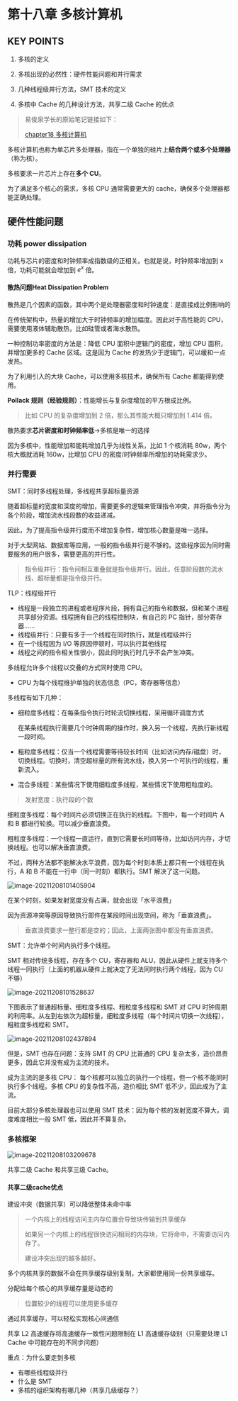 

# 第十八章 多核计算机

## KEY POINTS

1. 多核的定义

2. 多核出现的必然性：硬件性能问题和并行需求

3. 几种线程级并行方法，SMT 技术的定义

4. 多核中 Cache 的几种设计方法，共享二级 Cache 的优点

> 易俊泉学长的原始笔记链接如下：
>
> [chapter18 多核计算机](docs/课内笔记/大三上/计算机组成与结构/笔记/易俊泉/chapter18多核计算机.md)

多核计算机也称为单芯片多处理器，指在一个单独的硅片上**结合两个或多个处理器**（称为核）。

多核要求一片芯片上存在**多个 CU**。

为了满足多个核心的需求，多核 CPU 通常需要更大的 cache，确保多个处理器都能正确处理。

## 硬件性能问题

### 功耗 power dissipation

功耗与芯片的密度和时钟频率成指数级的正相关。也就是说，时钟频率增加到 x 倍，功耗可能就会增加到 $e^x$ 倍。

#### 散热问题Heat Dissipation Problem

散热是几个因素的函数，其中两个是处理器密度和时钟速度：是直接成比例影响的

在传统架构中，热量的增加大于时钟频率的增加幅度。因此对于高性能的 CPU，需要使用液体辅助散热，比如硅管或者海水散热。

一种控制功率密度的方法是：降低 CPU 面积中逻辑门的密度，增加 CPU 面积，并增加更多的 Cache 区域。这是因为 Cache 的发热少于逻辑门，可以缓和一点发热。

为了利用引入的大块 Cache，可以使用多核技术，确保所有 Cache 都能得到使用。

**Pollack 规则（经验规则）**：性能增长与复杂度增加的平方根成比例。

> 比如 CPU 的复杂度增加到 2 倍，那么其性能大概只增加到 1.414 倍。

散热要求**芯片密度和时钟频率低**->多核是唯一的选择

因为多核中，性能增加和能耗增加几乎为线性关系，比如 1 个核消耗 80w，两个核大概就消耗 160w，比增加 CPU 的密度/时钟频率所增加的功耗需求少。

### 并行需要

SMT：同时多线程处理，多线程共享超标量资源

随着超标量的宽度和深度的增加，需要更多的逻辑来管理指令冲突，并将指令分为各个阶段，增加流水线段数的收益递减。

因此，为了提高指令级并行度而不增加复杂性，增加核心数量是唯一选择。

对于大型网站、数据库等应用，一般的指令级并行是不够的。这些程序因为同时需要服务的用户很多，需要更高的并行性。

> 指令级并行：指令间相互重叠就是指令级并行。因此，任意阶段数的流水线、超标量都是指令级并行。

TLP：线程级并行

- 线程是一段独立的进程或者程序片段，拥有自己的指令和数据，但和某个进程共享部分资源。线程拥有自己的线程控制块，有自己的 PC 指针，部分寄存器……
- 线程级并行：只要有多于一个线程在同时执行，就是线程级并行
- 在一个线程因为 I/O 等原因停顿时，可以执行其他线程
- 线程之间的指令相关性很小，因此同时执行时几乎不会产生冲突。

多线程允许多个线程以交叠的方式同时使用 CPU。

- CPU 为每个线程维护单独的状态信息（PC，寄存器等信息）

多线程有如下几种：

- 细粒度多线程：在每条指令执行时轮流切换线程，采用循环调度方式

  在某条线程执行需要几个时钟周期的操作时，换入另一个线程，先执行新线程一段时间。

- 粗粒度多线程：仅当一个线程需要等待较长时间（比如访问内存/磁盘）时，切换线程。切换时，清空超标量的所有流水线，换入另一个可执行的线程，重新流入。
- 混合多线程：某些情况下使用细粒度多线程，某些情况下使用粗粒度的。

> 发射宽度：执行段的个数

细粒度多线程：每个时间片必须切换正在执行的线程。下图中，每一个时间片 A 和 B 都进行轮换。可以减少垂直浪费。

粗粒度多线程：一个线程一直运行，直到它需要长时间等待，比如访问内存，才切换线程。也可以解决垂直浪费。

不过，两种方法都不能解决水平浪费，因为每个时刻本质上都只有一个线程在执行，A 和 B 不能在一行中（同一时刻）都执行。SMT 解决了这一问题。

![image-20211208101405904](https://raw.githubusercontent.com/yijunquan-afk/img-bed-1/main/img2/1695704570.png)

在某个时刻，如果发射宽度没有占满，就会出现「水平浪费」

因为资源冲突等原因导致执行部件在某段时间出现空间，称为「垂直浪费」。

> 垂直浪费要求一整行都是空的；因此，上面两张图中都没有垂直浪费。

SMT：允许单个时间内执行多个线程。

SMT 相对传统多线程，存在多个 CU，寄存器和 ALU，因此从硬件上就支持多个线程一同执行（上面的机器从硬件上就决定了无法同时执行两个线程，因为 CU 不够）

![image-20211208101528637](https://raw.githubusercontent.com/yijunquan-afk/img-bed-1/main/img2/1695704571.png)

下图表示了普通超标量、细粒度多线程、粗粒度多线程和 SMT 对 CPU 时钟周期的利用率。从左到右依次为超标量，细粒度多线程（每个时间片切换一次线程），粗粒度多线程和 SMT。

![image-20211208102437894](https://raw.githubusercontent.com/yijunquan-afk/img-bed-1/main/img2/1695704572.png)

但是，SMT 也存在问题：支持 SMT 的 CPU 比普通的 CPU 复杂太多，造价昂贵更多，因此它并没有成为主流的技术。

成为主流的是多核 CPU： 每个核都可以独立的执行一个线程，但一个核不能同时执行多个线程。多核 CPU 的复杂性不高，造价相比 SMT 低不少，因此成为了主流。

目前大部分多核处理器也可以使用 SMT 技术：因为每个核的发射宽度不算大，调度难度相比一般 SMT 低，因此并不算复杂。

### 多核框架

![image-20211208103209678](https://raw.githubusercontent.com/yijunquan-afk/img-bed-1/main/img2/1695704574.png)

共享二级 Cache 和共享三级 Cache。

#### 共享二级cache优点

建设冲突（数据共享）可以降低整体未命中率

>  一个内核上的线程访问主内存位置会导致块传输到共享缓存
>
>  如果另一个内核上的线程很快访问相同的内存块，它将命中，不需要访问内存了。
>
>  建设冲突出现的越多越好。

 多个内核共享的数据不会在共享缓存级别复制，大家都使用同一份共享缓存。

 分配给每个核心的共享缓存量是动态的

>  位置较少的线程可以使用更多缓存

 通过共享缓存，可以轻松实现核心间通信

 共享 L2 高速缓存将高速缓存一致性问题限制在 L1 高速缓存级别（只需要处理 L1 Cache 中可能存在的不同步问题）



重点：为什么要走到多核

- 有哪些线程级并行
- 什么是 SMT
- 多核的组织架构有哪几种（共享几级缓存？）

